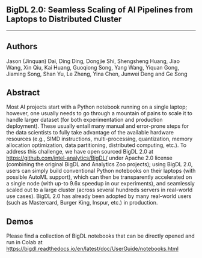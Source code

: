 ## BigDL 2.0: Seamless Scaling of AI Pipelines from Laptops to Distributed Cluster

___

## Authors
Jason (Jinquan) Dai, Ding Ding, Dongjie Shi, Shengsheng Huang, Jiao Wang, Xin Qiu, Kai Huang, Guoqiong Song, Yang Wang, Yiquan Gong, Jiaming Song, Shan Yu, Le Zheng, Yina Chen, Junwei Deng and Ge Song


## Abstract
Most AI projects start with a Python notebook running on a single laptop; however, one usually needs to go through a mountain of pains to scale it to handle larger dataset (for both experimentation and production deployment). These usually entail many manual and error-prone
steps for the data scientists to fully take advantage of the available hardware resources (e.g., SIMD instructions, multi-processing, quantization, memory allocation optimization, data partitioning, distributed computing, etc.). To address this challenge, we have open sourced BigDL
2.0 at https://github.com/intel-analytics/BigDL/ under Apache 2.0 license (combining the original
BigDL and Analytics Zoo projects); using BigDL 2.0, users can simply build conventional Python notebooks on their laptops (with possible AutoML support), which can then be transparently accelerated on a single node (with up-to 9.6x speedup in our experiments), and seamlessly scaled out to a large cluster (across several hundreds servers in real-world use cases). BigDL 2.0 has already been adopted by many real-world users (such as Mastercard, Burger King, Inspur, etc.) in production.


## Demos
Please find a collection of BigDL notebooks that can be directly opened and run in Colab at https://bigdl.readthedocs.io/en/latest/doc/UserGuide/notebooks.html

